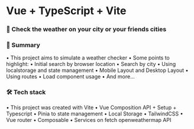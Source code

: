 # Vue + TypeScript + Vite

### 🚀 Check the weather on your city or your friends cities

### 🧐 Summary
• This project aims to simulate a weather checker
• Some points to highlight:
  • Initial search by browser location
  • Search by city
  • Using localstorage and state management
  • Mobile Layout and Desktop Layout
  • Using routes
  • Load component usage
  • And more...

### 🛠️ Tech stack
• This project was created with Vite 
• Vue Composition API + Setup + Typescript 
• Pinia to state management 
• Local Storage 
• TailwindCSS 
• Vue router 
• Composable 
• Services on fetch openweathermap API
